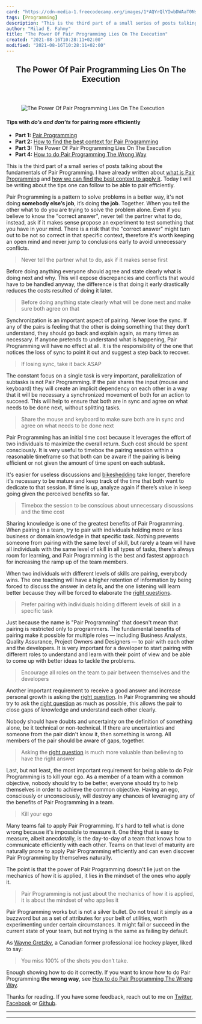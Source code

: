 ```yaml
---
card: "https://cdn-media-1.freecodecamp.org/images/1*AQYrQlYIwbDWAaT0Nsqebg.png"
tags: [Programming]
description: "This is the third part of a small series of posts talking abo"
author: "Milad E. Fahmy"
title: "The Power Of Pair Programming Lies On The Execution"
created: "2021-08-16T10:28:11+02:00"
modified: "2021-08-16T10:28:11+02:00"
---
```

<div class="site-wrapper">
<main id="site-main" class="site-main outer">
<div class="inner">
<article class="post-full post tag-programming tag-software-development tag-agile tag-web-development tag-software-engineering ">
<header class="post-full-header">
<h1 class="post-full-title">The Power Of Pair Programming Lies On The Execution</h1>
</header>
<figure class="post-full-image">
<picture>
<source media="(max-width: 700px)" sizes="1px" srcset="data:image/gif;base64,R0lGODlhAQABAIAAAAAAAP///yH5BAEAAAAALAAAAAABAAEAAAIBRAA7 1w">
<source media="(min-width: 701px)" sizes="(max-width: 800px) 400px,
(max-width: 1170px) 700px,
1400px" srcset="https://cdn-media-1.freecodecamp.org/images/1*AQYrQlYIwbDWAaT0Nsqebg.png 300w,
https://cdn-media-1.freecodecamp.org/images/1*AQYrQlYIwbDWAaT0Nsqebg.png 600w,
https://cdn-media-1.freecodecamp.org/images/1*AQYrQlYIwbDWAaT0Nsqebg.png 1000w,
https://cdn-media-1.freecodecamp.org/images/1*AQYrQlYIwbDWAaT0Nsqebg.png 2000w">
<img onerror="this.style.display='none'" src="https://cdn-media-1.freecodecamp.org/images/1*AQYrQlYIwbDWAaT0Nsqebg.png" alt="The Power Of Pair Programming Lies On The Execution">
</picture>
</figure>
<section class="post-full-content">
<div class="post-content">
<h4 id="tips-with-do-s-and-don-ts-for-pairing-more-efficiently">Tips with <em>do’s and don’ts</em> for pairing more efficiently</h4><ul><li><strong>Part 1:</strong> <a href="https://medium.com/@fagnerbrack/pair-programming-8cfbf2dc4d00" rel="noopener">Pair Programming</a></li><li><strong>Part 2:</strong> <a href="https://medium.com/@fagnerbrack/how-to-find-the-best-context-for-pair-programming-711b8fdcd259" rel="noopener">How to find the best context for Pair Programming</a></li><li><strong>Part 3:</strong> The Power Of Pair Programming Lies On The Execution</li><li><strong>Part 4:</strong> <a href="https://medium.com/@fagnerbrack/how-to-do-pair-programming-wrong-dab72fd15bef" rel="noopener">How to do Pair Programming The Wrong Way</a></li></ul><p>This is the third part of a small series of posts talking about the fundamentals of Pair Programming. I have already written about <a href="https://medium.com/@fagnerbrack/pair-programming-8cfbf2dc4d00" rel="noopener">what is Pair Programming</a> and <a href="https://medium.com/@fagnerbrack/how-to-find-the-best-context-for-pair-programming-711b8fdcd259" rel="noopener">how we can find the best context to apply it</a>. Today I will be writing about the tips one can follow to be able to pair efficiently.</p><p>Pair Programming is a pattern to solve problems in a better way, it's not doing <strong>somebody else’s job</strong>, it’s doing <strong>the job</strong>. Together. When you tell the other what to do you are trying to solve the problem alone. Even if you believe to know the "correct answer", never tell the partner what to do, instead, ask if it makes sense propose an experiment to test something that you have in your mind. There is a risk that the "correct answer" might turn out to be not so correct in that specific context, therefore it's worth keeping an open mind and never jump to conclusions early to avoid unnecessary conflicts.</p><blockquote>Never tell the partner what to do, ask if it makes sense first</blockquote><p>Before doing anything everyone should agree and state clearly what is doing next and why. This will expose discrepancies and conflicts that would have to be handled anyway, the difference is that doing it early drastically reduces the costs resulted of doing it later.</p><blockquote>Before doing anything state clearly what will be done next and make sure both agree on that</blockquote><p>Synchronization is an important aspect of pairing. Never lose the sync. If any of the pairs is feeling that the other is doing something that they don’t understand, they should go back and explain again, as many times as necessary. If anyone pretends to understand what is happening, Pair Programming will have no effect at all. It is the responsibility of the one that notices the loss of sync to point it out and suggest a step back to recover.</p><blockquote>If losing sync, take it back ASAP</blockquote><p>The constant focus on a single task is very important, parallelization of subtasks is not Pair Programming. If the pair shares the input (mouse and keyboard) they will create an implicit dependency on each other in a way that it will be necessary a synchronized movement of both for an action to succeed. This will help to ensure that both are in sync and agree on what needs to be done next, without splitting tasks.</p><blockquote>Share the mouse and keyboard to make sure both are in sync and agree on what needs to be done next</blockquote><p>Pair Programming has an initial time cost because it leverages the effort of two individuals to maximize the overall return. Such cost should be spent consciously. It is very useful to timebox the pairing session within a reasonable timeframe so that both can be aware if the pairing is being efficient or not given the amount of time spent on each subtask.</p><p>It's easier for useless discussions and <a href="https://en.wikipedia.org/wiki/Law_of_triviality" rel="noopener">bikeshedding</a> take longer, therefore it's necessary to be mature and keep track of the time that both want to dedicate to that session. If time is up, analyze again if there’s value in keep going given the perceived benefits so far.</p><blockquote>Timebox the session to be conscious about unnecessary discussions and the time cost</blockquote><p>Sharing knowledge is one of the greatest benefits of Pair Programming. When pairing in a team, try to pair with individuals holding more or less business or domain knowledge in that specific task. Nothing prevents someone from pairing with the same level of skill, but rarely a team will have all individuals with the same level of skill in all types of tasks, there's always room for learning, and Pair Programming is the best and fastest approach for increasing the ramp up of the team members.</p><p>When two individuals with different levels of skills are pairing, everybody wins. The one teaching will have a higher retention of information by being forced to discuss the answer in details, and the one listening will learn better because they will be forced to elaborate the <a href="https://hackernoon.com/the-journey-for-the-right-question-c3f5b9e90035" rel="noopener">right questions</a>.</p><blockquote>Prefer pairing with individuals holding different levels of skill in a specific task</blockquote><p>Just because the name is "Pair Programming" that doesn't mean that pairing is restricted only to programmers. The fundamental benefits of pairing make it possible for multiple roles — including Business Analysts, Quality Assurance, Project Owners and Designers — to pair with each other and the developers. It is very important for a developer to start pairing with different roles to understand and learn with their point of view and be able to come up with better ideas to tackle the problems.</p><blockquote>Encourage all roles on the team to pair between themselves and the developers</blockquote><p>Another important requirement to receive a good answer and increase personal growth is asking the <a href="https://hackernoon.com/the-journey-for-the-right-question-c3f5b9e90035" rel="noopener">right question</a>. In Pair Programming we should try to ask the <a href="https://hackernoon.com/the-journey-for-the-right-question-c3f5b9e90035" rel="noopener">right question</a> as much as possible, this allows the pair to close gaps of knowledge and understand each other clearly.</p><p>Nobody should have doubts and uncertainty on the definition of something alone, be it technical or non-technical. If there are uncertainties and someone from the pair didn't know it, then something is wrong. All members of the pair should be aware of gaps, together.</p><blockquote>Asking the <a href="https://hackernoon.com/the-journey-for-the-right-question-c3f5b9e90035" rel="noopener">right question</a> is much more valuable than believing to have the right answer</blockquote><p>Last, but not least, the most important requirement for being able to do Pair Programming is to kill your ego. As a member of a team with a common objective, nobody should try to be better, everyone should try to help themselves in order to achieve the common objective. Having an ego, consciously or unconsciously, will destroy any chances of leveraging any of the benefits of Pair Programming in a team.</p><blockquote>Kill your ego</blockquote><p>Many teams fail to apply Pair Programming. It's hard to tell what is done wrong because it's impossible to measure it. One thing that is easy to measure, albeit anecdotally, is the day-to-day of a team that knows how to communicate efficiently with each other. Teams on that level of maturity are naturally prone to apply Pair Programming efficiently and can even discover Pair Programming by themselves naturally.</p><p>The point is that the power of Pair Programming doesn't lie just on the mechanics of how it is applied, it lies in the mindset of the ones who apply it.</p><blockquote>Pair Programming is not just about the mechanics of how it is applied, it is about the mindset of who applies it</blockquote><p>Pair Programming works but is not a silver bullet. Do not treat it simply as a buzzword but as a set of attributes for your belt of utilities, worth experimenting under certain circumstances. It might fail or succeed in the current state of your team, but not trying is the same as failing by default.</p><p>As <a href="https://en.wikipedia.org/wiki/Wayne_Gretzky" rel="noopener">Wayne Gretzky</a>, a Canadian former professional ice hockey player, liked to say:</p><blockquote>You miss 100% of the shots you don’t take.</blockquote><p>Enough showing how to do it correctly. If you want to know how to do Pair Programming <strong>the wrong way</strong>, see <a href="https://medium.com/@fagnerbrack/how-to-do-pair-programming-wrong-dab72fd15bef" rel="noopener">How to do Pair Programming The Wrong Way</a>.</p><p>Thanks for reading. If you have some feedback, reach out to me on <a href="https://twitter.com/FagnerBrack" rel="noopener">Twitter</a>, <a href="https://www.facebook.com/fagner.brack" rel="noopener">Facebook</a> or <a href="http://github.com/FagnerMartinsBrack" rel="noopener">Github</a>.</p>
</div>
<hr>
<hr>
</section>
</article>
</div>
</main>
</div>
<!-- Google Tag Manager (noscript) -->
<!-- End Google Tag Manager (noscript) -->
